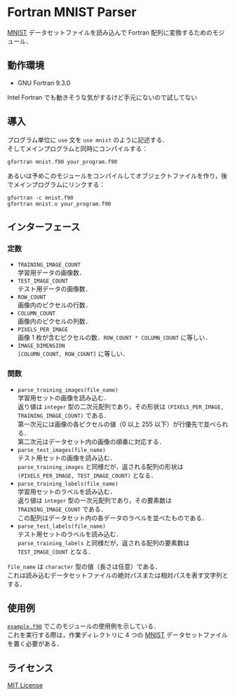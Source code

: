# Fortran MNIST Parser
[MNIST](http://yann.lecun.com/exdb/mnist/) データセットファイルを読み込んで Fortran 配列に変換するためのモジュール．

## 動作環境
- GNU Fortran 9.3.0

Intel Fortran でも動きそうな気がするけど手元にないので試してない

## 導入
プログラム単位に `use` 文を `use mnist` のように記述する．  
そしてメインプログラムと同時にコンパイルする：
```console
gfortran mnist.f90 your_program.f90
```
あるいは予めこのモジュールをコンパイルしてオブジェクトファイルを作り，後でメインプログラムにリンクする：
```console
gfortran -c mnist.f90
gfortran mnist.o your_program.f90
```

## インターフェース
### 定数
- `TRAINING_IMAGE_COUNT`  
  学習用データの画像数．
- `TEST_IMAGE_COUNT`  
  テスト用データの画像数．
- `ROW_COUNT`  
  画像内のピクセルの行数．
- `COLUMN_COUNT`  
  画像内のピクセルの列数．
- `PIXELS_PER_IMAGE`  
  画像 1 枚が含むピクセルの数．`ROW_COUNT * COLUMN_COUNT` に等しい．
- `IMAGE_DIMENSION`  
  `[COLUMN_COUNT, ROW_COUNT]` に等しい．

### 関数
- `parse_training_images(file_name)`  
  学習用セットの画像を読み込む．  
  返り値は `integer` 型の二次元配列であり，その形状は `(PIXELS_PER_IMAGE, TRAINING_IMAGE_COUNT)` である．  
  第一次元には画像の各ピクセルの値（0 以上 255 以下）が行優先で並べられる．  
  第二次元はデータセット内の画像の順番に対応する．
- `parse_test_images(file_name)`  
  テスト用セットの画像を読み込む．  
  `parse_training_images` と同様だが，返される配列の形状は `(PIXELS_PER_IMAGE, TEST_IMAGE_COUNT)` となる．
- `parse_training_labels(file_name)`  
  学習用セットのラベルを読み込む．  
  返り値は `integer` 型の一次元配列であり，その要素数は `TRAINING_IMAGE_COUNT` である．  
  この配列はデータセット内の各データのラベルを並べたものである．
- `parse_test_labels(file_name)`  
  テスト用セットのラベルを読み込む．  
  `parse_training_labels` と同様だが，返される配列の要素数は `TEST_IMAGE_COUNT` となる．

`file_name` は `character` 型の値（長さは任意）である．  
これは読み込むデータセットファイルの絶対パスまたは相対パスを表す文字列とする．

## 使用例
[`example.f90`](example.f90) でこのモジュールの使用例を示している．  
これを実行する際は，作業ディレクトリに 4 つの [MNIST] データセットファイルを置く必要がある．

## ライセンス
[MIT License](LICENSE)

[MNIST]:http://yann.lecun.com/exdb/mnist/

